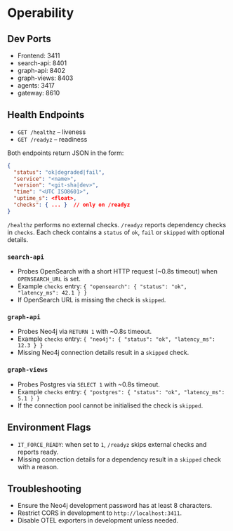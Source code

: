 # Operability

## Dev Ports
- Frontend: 3411
- search-api: 8401
- graph-api: 8402
- graph-views: 8403
- agents: 3417
- gateway: 8610

## Health Endpoints
- `GET /healthz` – liveness
- `GET /readyz` – readiness

Both endpoints return JSON in the form:
```json
{
  "status": "ok|degraded|fail",
  "service": "<name>",
  "version": "<git-sha|dev>",
  "time": "<UTC ISO8601>",
  "uptime_s": <float>,
  "checks": { ... }  // only on /readyz
}
```

`/healthz` performs no external checks. `/readyz` reports dependency checks in `checks`. Each check contains a `status` of `ok`, `fail` or `skipped` with optional details.

### `search-api`
- Probes OpenSearch with a short HTTP request (~0.8s timeout) when `OPENSEARCH_URL` is set.
- Example `checks` entry: `{ "opensearch": { "status": "ok", "latency_ms": 42.1 } }`
- If OpenSearch URL is missing the check is `skipped`.

### `graph-api`
- Probes Neo4j via `RETURN 1` with ~0.8s timeout.
- Example `checks` entry: `{ "neo4j": { "status": "ok", "latency_ms": 12.3 } }`
- Missing Neo4j connection details result in a `skipped` check.

### `graph-views`
- Probes Postgres via `SELECT 1` with ~0.8s timeout.
- Example `checks` entry: `{ "postgres": { "status": "ok", "latency_ms": 5.1 } }`
- If the connection pool cannot be initialised the check is `skipped`.

## Environment Flags
- `IT_FORCE_READY`: when set to `1`, `/readyz` skips external checks and reports ready.
- Missing connection details for a dependency result in a `skipped` check with a reason.

## Troubleshooting
- Ensure the Neo4j development password has at least 8 characters.
- Restrict CORS in development to `http://localhost:3411`.
- Disable OTEL exporters in development unless needed.
